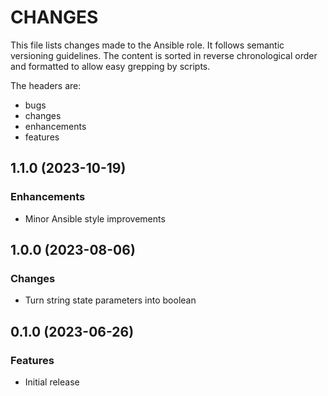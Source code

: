 # CHANGES

This file lists changes made to the Ansible role. It follows semantic versioning
guidelines. The content is sorted in reverse chronological order and formatted
to allow easy grepping by scripts.

The headers are:
- bugs
- changes
- enhancements
- features

## 1.1.0 (2023-10-19)

### Enhancements

- Minor Ansible style improvements

## 1.0.0 (2023-08-06)

### Changes

- Turn string state parameters into boolean

## 0.1.0 (2023-06-26)

### Features

- Initial release
